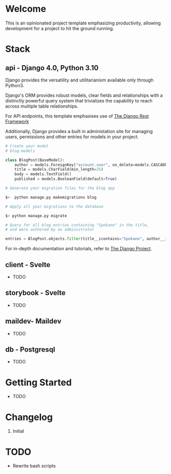 # Welcome

This is an opinionated project template emphasizing productivity, allowing development for a project to hit the ground running.

# Stack

## api - Django 4.0, Python 3.10

Django provides the versatility and utilitarianism available only through Python3.

Django's ORM provides robust models, clear fields and relationships with a distinctly powerful query system that trivializes the capability to reach across multiple table relationships.

For API endpoints, this template emphasises use of [The Django Rest Framework](https://www.django-rest-framework.org/)

Additionally, Django provides a built in administation site for managing users, permissions and other entries for models in your project.

``` python
# Create your model
# blog.models

class BlogPost(BaseModel):
    author = models.ForeignKey("account.user", on_delete=models.CASCADE)
    title = models.CharField(min_length=25)
    body = models.TextField()
    published = models.BooleanField(default=True)
```

``` bash
# Generate your migration files for the blog app

$>  python manage.py makemigrations blog
```

``` bash
# Apply all your migrations to the database

$> python manage.py migrate
```

``` python
# Query for all blog entries containing "Spokane" in the title, 
# and were authored by an administrator

entries = BlogPost.objects.filter(title__icontains="Spokane", author__is_superuser=True)
```

For in-depth documentation and tutorials, refer to [The Django Project](https://www.djangoproject.com/).

## client - Svelte

- TODO

## storybook - Svelte

- TODO

## maildev- Maildev

- TODO

## db - Postgresql

- TODO

# Getting Started

- TODO

# Changelog

1. Initial

# TODO

- Rewrite bash scripts

